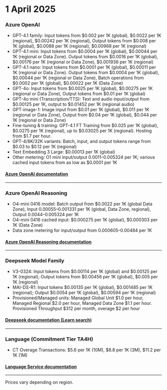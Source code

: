 # 1 April 2025

### Azure OpenAI

- GPT-4.1 family: Input tokens from $0.002 per 1K (global), $0.0022 per 1K (regional), $0.00242 per 1K (regional), Output tokens from $0.008 per 1K (global), $0.0088 per 1K (regional), $0.00968 per 1K (regional)
- GPT-4.1 mini: Input tokens from $0.0004 per 1K (global), $0.00044 per 1K (regional or Data Zone). Output tokens from $0.0016 per 1K (global), $0.00176 per 1K (regional or Data Zone), $0.001936 per 1K (regional)
- GPT-4.1 nano: Input tokens from $0.0001 per 1K (global), $0.00011 per 1K (regional or Data Zone). Output tokens from $0.0004 per 1K (global), $0.00044 per 1K (regional or Data Zone), Batch operations from $0.0002 per 1K (global), $0.00022 per 1K (Data Zone)
- GPT-4o: Input tokens from $0.0025 per 1K (global), $0.00275 per 1K (regional or Data Zone), Output tokens from $0.01 per 1K (global)
- GPT-4o mini (Transcription/TTS): Text and audio input/output from $0.00125 per 1K, output to $0.01452 per 1K (regional audio)
- GPT-image-1: Image input from $0.01 per 1K (global), $0.011 per 1K (regional or Data Zone), Output from $0.04 per 1K (global), $0.044 per 1K (regional or Data Zone)
- Fine-tuning & training: GPT-4.1 FT Training from $0.025 per 1K (global), $0.0275 per 1K (regional), up to $0.03025 per 1K (regional). Hosting from $1.7 per hour.
- GPT-4/8K/32K variants: Batch, input, and output tokens range from $0.03 to $0.12 per 1K (regional)
- Text Embedding 3 Large: $0.00013 per 1K (global)
- Other metering: O1 mini input/output $0.0011–$0.005324 per 1K; various cached input tokens from as low as $0.0001 per 1K

#### [Azure OpenAI documentation](https://learn.microsoft.com/en-us/azure/ai-services/openai/)

---

### Azure OpenAI Reasoning

- O4-mini 0416 model: Batch output from $0.0022 per 1K (global Data Zone), Input $0.00055–$0.001331 per 1K (global, Data Zone, regional), Output $0.0044–$0.005324 per 1K
- O4-mini 0416 cached input: $0.000275 per 1K (global), $0.000303 per 1K (Data Zone)
- Data zone metering for input/output from $0.000605–$0.00484 per 1K

#### [Azure OpenAI Reasoning documentation](https://learn.microsoft.com/azure/ai-foundry/openai/how-to/reasoning)

---

### Deepseek Model Family

- V3-0324: Input tokens from $0.00114 per 1K (global) and $0.00125 per 1K (regional); Output tokens from $0.00456 per 1K (global), $0.005 per 1K (regional)
- MAI-DS-R1: Input tokens $0.00135 per 1K (global), $0.001485 per 1K (regional); Output $0.0054 per 1K (global), $0.00594 per 1K (regional)
- Provisioned/Managed units: Managed Global Unit $1.0 per hour, Managed Regional $2.0 per hour, Managed Data Zone $1.1 per hour. Provisioned Throughput $312 per month, overage $2 per hour

#### [Deepseek documentation (Learn search)](https://learn.microsoft.com/azure/ai-foundry/foundry-models/concepts/models#deepseek-models-sold-directly-by-azure)

---

### Language (Commitment Tier TA4H)

- CT Overage Transactions: $5.6 per 1K (10M), $8.8 per 1K (3M), $11.2 per 1K (1M)

#### [Language Service documentation](https://learn.microsoft.com/en-us/azure/ai-services/language-service/)

---

Prices vary depending on region.